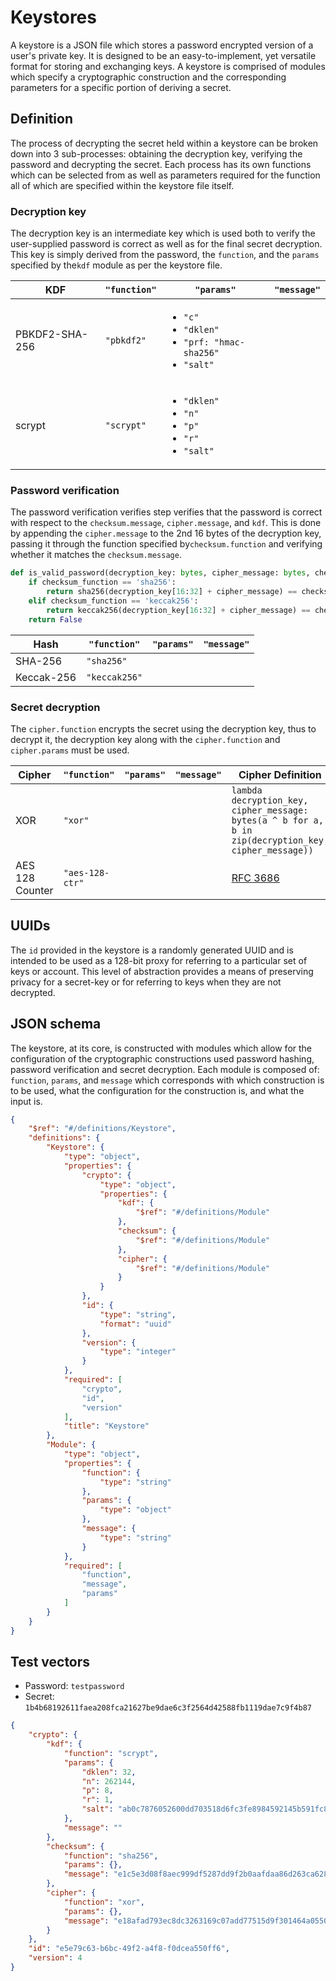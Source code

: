 # Keystores

A keystore is a JSON file which stores a password encrypted version of a user's private key. It is designed to be an easy-to-implement, yet versatile format for storing and exchanging keys. A keystore is comprised of modules which specify a cryptographic construction and the corresponding parameters for a specific portion of deriving a secret.

## Definition

The process of decrypting the secret held within a keystore can be broken down into 3 sub-processes: obtaining the decryption key, verifying the password and decrypting the secret. Each process has its own functions which can be selected from as well as parameters required for the function all of which are specified within the keystore file itself.

### Decryption key

The decryption key is an intermediate key which is used both to verify the user-supplied password is correct as well as for the final secret decryption. This key is simply derived from the password, the `function`, and the `params` specified by the`kdf` module as per the keystore file.

| KDF            | `"function"` | `"params"` | `"message"` |
|----------------|--------------|------------|-------------|
| PBKDF2-SHA-256 | `"pbkdf2"`   | <ul><li>`"c"`</li><li>`"dklen"`</li><li>`"prf: "hmac-sha256"`</li><li>`"salt"`</li></ul> |  |
| scrypt         | `"scrypt"`   | <ul><li>`"dklen"`</li><li>`"n"`</li><li>`"p"`</li><li>`"r"`</li><li>`"salt"`</li></ul>|  |

### Password verification

The password verification verifies step verifies that the password is correct with respect to the `checksum.message`, `cipher.message`, and `kdf`. This is done by appending the `cipher.message` to the 2nd 16 bytes of the decryption key, passing it through the function specified by`checksum.function` and verifying whether it matches the `checksum.message`.

```python
def is_valid_password(decryption_key: bytes, cipher_message: bytes, checksum_message: bytes, checksum_function: str,) -> bool:
    if checksum_function == 'sha256':
        return sha256(decryption_key[16:32] + cipher_message) == checksum_message
    elif checksum_function == 'keccak256':
        return keccak256(decryption_key[16:32] + cipher_message) == checksum_message
    return False
```

| Hash       | `"function"`    | `"params"` | `"message"` |
|------------|-----------------|------------|-------------|
| SHA-256    | `"sha256"`      |  |
| Keccak-256 | `"keccak256"`   |  |

### Secret decryption

The `cipher.function` encrypts the secret using the decryption key, thus to decrypt it, the decryption key along with the `cipher.function` and `cipher.params` must be used.

| Cipher          | `"function"`    | `"params"` | `"message"` | Cipher Definition                                                                       |
|-----------------|-----------------|------------|-------------|-----------------------------------------------------------------------------------------|
| XOR             | `"xor"`         |            |             | `lambda decryption_key, cipher_message: bytes(a ^ b for a, b in zip(decryption_key, cipher_message))` |
| AES 128 Counter | `"aes-128-ctr"` |            |             | [RFC 3686](https://tools.ietf.org/html/rfc3686)                                         |

## UUIDs

The `id` provided in the keystore is a randomly generated UUID and is intended to be used as a 128-bit proxy for referring to a particular set of keys or account. This level of abstraction provides a means of preserving privacy for a secret-key or for referring to keys when they are not decrypted.

## JSON schema

The keystore, at its core, is constructed with modules which allow for the configuration of the cryptographic constructions used password hashing, password verification and secret decryption. Each module is composed of: `function`, `params`, and `message` which corresponds with which construction is to be used, what the configuration for the construction is, and what the input is.

```json
{
    "$ref": "#/definitions/Keystore",
    "definitions": {
        "Keystore": {
            "type": "object",
            "properties": {
                "crypto": {
                    "type": "object",
                    "properties": {
                        "kdf": {
                            "$ref": "#/definitions/Module"
                        },
                        "checksum": {
                            "$ref": "#/definitions/Module"
                        },
                        "cipher": {
                            "$ref": "#/definitions/Module"
                        }
                    }
                },
                "id": {
                    "type": "string",
                    "format": "uuid"
                },
                "version": {
                    "type": "integer"
                }
            },
            "required": [
                "crypto",
                "id",
                "version"
            ],
            "title": "Keystore"
        },
        "Module": {
            "type": "object",
            "properties": {
                "function": {
                    "type": "string"
                },
                "params": {
                    "type": "object"
                },
                "message": {
                    "type": "string"
                }
            },
            "required": [
                "function",
                "message",
                "params"
            ]
        }
    }
}
```

## Test vectors

* Password: `testpassword`
* Secret: `1b4b68192611faea208fca21627be9dae6c3f2564d42588fb1119dae7c9f4b87`

```json
{
    "crypto": {
        "kdf": {
            "function": "scrypt",
            "params": {
                "dklen": 32,
                "n": 262144,
                "p": 8,
                "r": 1,
                "salt": "ab0c7876052600dd703518d6fc3fe8984592145b591fc8fb5c6d43190334ba19"
            },
            "message": ""
        },
        "checksum": {
            "function": "sha256",
            "params": {},
            "message": "e1c5e3d08f8aec999df5287dd9f2b0aafdaa86d263ca6287e2bd1c6b20c19c0f"
        },
        "cipher": {
            "function": "xor",
            "params": {},
            "message": "e18afad793ec8dc3263169c07add77515d9f301464a05508d7ecb42ced24ed3a"
        }
    },
    "id": "e5e79c63-b6bc-49f2-a4f8-f0dcea550ff6",
    "version": 4
}
```
